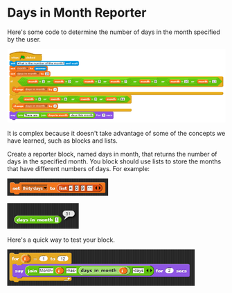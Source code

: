 # Days in Month Reporter

Here's some code to determine the number of days in the month specified by the user.  

![](../.gitbook/assets/image%20%28362%29.png)

It is complex because it doesn't take advantage of some of the concepts we have learned, such as blocks and lists.

Create a reporter block, named days in month, that returns the number of days in the specified month. You block should use lists to store the months that have different numbers of days. For example:

![](../.gitbook/assets/image%20%28359%29.png)

![](../.gitbook/assets/image%20%28348%29.png) 

Here's a quick way to test your block.

![](../.gitbook/assets/image%20%28352%29.png)

